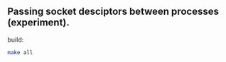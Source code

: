 Passing socket desciptors between processes (experiment).
---------------------------------------------------------

build:

```bash
make all
```

